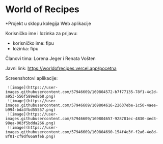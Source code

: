 # World of Recipes

*Projekt u sklopu kolegija Web aplikacije

Korisničko ime i lozinka za prijavu:
  + korisničko ime: fipu
  + lozinka: fipu
  
  
  Članovi tima: Lorena Jeger i Renata Vošten
  
  Javni link: https://worldofrecipes.vercel.app/pocetna
  
  
  Screenshotovi aplikacije:
  
     ![image](https://user-images.githubusercontent.com/57946609/169804572-b7f77135-78f1-4c2d-a953-556f589ed868.png)
     ![image](https://user-images.githubusercontent.com/57946609/169804616-22637ebe-1c50-4aee-b994-bda3fbd55557.png)
     ![image](https://user-images.githubusercontent.com/57946609/169804657-928781ec-4830-4ed3-98ea-003f5bdda266.png)
     ![image](https://user-images.githubusercontent.com/57946609/169804690-154f4e3f-f2a6-4e8d-8f01-cf9df66a9feb.png)
